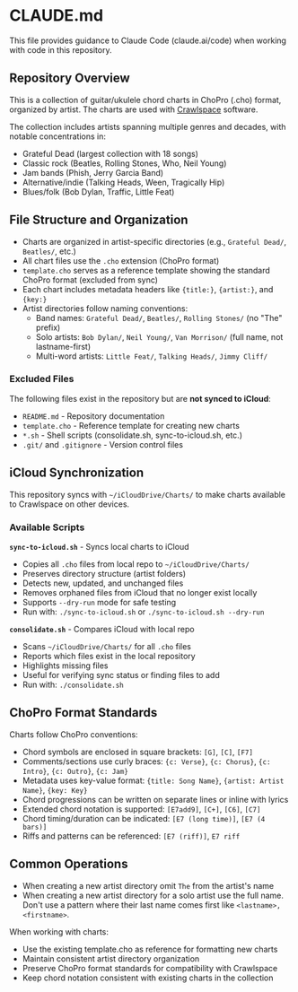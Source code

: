 # CLAUDE.md

This file provides guidance to Claude Code (claude.ai/code) when working with code in this repository.

## Repository Overview

This is a collection of guitar/ukulele chord charts in ChoPro (.cho) format, organized by artist. The charts are used with [Crawlspace](https://crawlspacenh.com) software.

The collection includes artists spanning multiple genres and decades, with notable concentrations in:
- Grateful Dead (largest collection with 18 songs)
- Classic rock (Beatles, Rolling Stones, Who, Neil Young)
- Jam bands (Phish, Jerry Garcia Band)
- Alternative/indie (Talking Heads, Ween, Tragically Hip)
- Blues/folk (Bob Dylan, Traffic, Little Feat)

## File Structure and Organization

- Charts are organized in artist-specific directories (e.g., `Grateful Dead/`, `Beatles/`, etc.)
- All chart files use the `.cho` extension (ChoPro format)
- `template.cho` serves as a reference template showing the standard ChoPro format (excluded from sync)
- Each chart includes metadata headers like `{title:}`, `{artist:}`, and `{key:}`
- Artist directories follow naming conventions:
  - Band names: `Grateful Dead/`, `Beatles/`, `Rolling Stones/` (no "The" prefix)
  - Solo artists: `Bob Dylan/`, `Neil Young/`, `Van Morrison/` (full name, not lastname-first)
  - Multi-word artists: `Little Feat/`, `Talking Heads/`, `Jimmy Cliff/`

### Excluded Files

The following files exist in the repository but are **not synced to iCloud**:
- `README.md` - Repository documentation
- `template.cho` - Reference template for creating new charts
- `*.sh` - Shell scripts (consolidate.sh, sync-to-icloud.sh, etc.)
- `.git/` and `.gitignore` - Version control files

## iCloud Synchronization

This repository syncs with `~/iCloudDrive/Charts/` to make charts available to Crawlspace on other devices.

### Available Scripts

**`sync-to-icloud.sh`** - Syncs local charts to iCloud
- Copies all `.cho` files from local repo to `~/iCloudDrive/Charts/`
- Preserves directory structure (artist folders)
- Detects new, updated, and unchanged files
- Removes orphaned files from iCloud that no longer exist locally
- Supports `--dry-run` mode for safe testing
- Run with: `./sync-to-icloud.sh` or `./sync-to-icloud.sh --dry-run`

**`consolidate.sh`** - Compares iCloud with local repo
- Scans `~/iCloudDrive/Charts/` for all `.cho` files
- Reports which files exist in the local repository
- Highlights missing files
- Useful for verifying sync status or finding files to add
- Run with: `./consolidate.sh`

## ChoPro Format Standards

Charts follow ChoPro conventions:
- Chord symbols are enclosed in square brackets: `[G]`, `[C]`, `[F7]`
- Comments/sections use curly braces: `{c: Verse}`, `{c: Chorus}`, `{c: Intro}`, `{c: Outro}`, `{c: Jam}`
- Metadata uses key-value format: `{title: Song Name}`, `{artist: Artist Name}`, `{key: Key}`
- Chord progressions can be written on separate lines or inline with lyrics
- Extended chord notation is supported: `[E7add9]`, `[C+]`, `[C6]`, `[C7]`
- Chord timing/duration can be indicated: `[E7 (long time)]`, `[E7 (4 bars)]`
- Riffs and patterns can be referenced: `[E7 (riff)]`, `E7 riff`

## Common Operations

- When creating a new artist directory omit `The` from the artist's name
- When creating a new artist directory for a solo artist use the full name. Don't use a pattern where their last name comes first like `<lastname>, <firstname>`.

When working with charts:
- Use the existing template.cho as reference for formatting new charts
- Maintain consistent artist directory organization
- Preserve ChoPro format standards for compatibility with Crawlspace
- Keep chord notation consistent with existing charts in the collection
